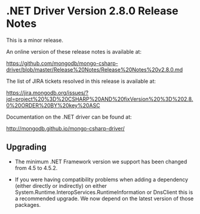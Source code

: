 # .NET Driver Version 2.8.0 Release Notes

This is a minor release.

An online version of these release notes is available at:

<https://github.com/mongodb/mongo-csharp-driver/blob/master/Release%20Notes/Release%20Notes%20v2.8.0.md>

The list of JIRA tickets resolved in this release is available at:

<https://jira.mongodb.org/issues/?jql=project%20%3D%20CSHARP%20AND%20fixVersion%20%3D%202.8.0%20ORDER%20BY%20key%20ASC>

Documentation on the .NET driver can be found at:

<http://mongodb.github.io/mongo-csharp-driver/>

## Upgrading

* The minimum .NET Framework version we support has been changed from 4.5 to 4.5.2.

* If you were having compatibility problems when adding a dependency (either directly or indirectly) on either
System.Runtime.InteropServices.RuntimeInformation or DnsClient this is a recommended upgrade. We now depend
on the latest version of those packages.
